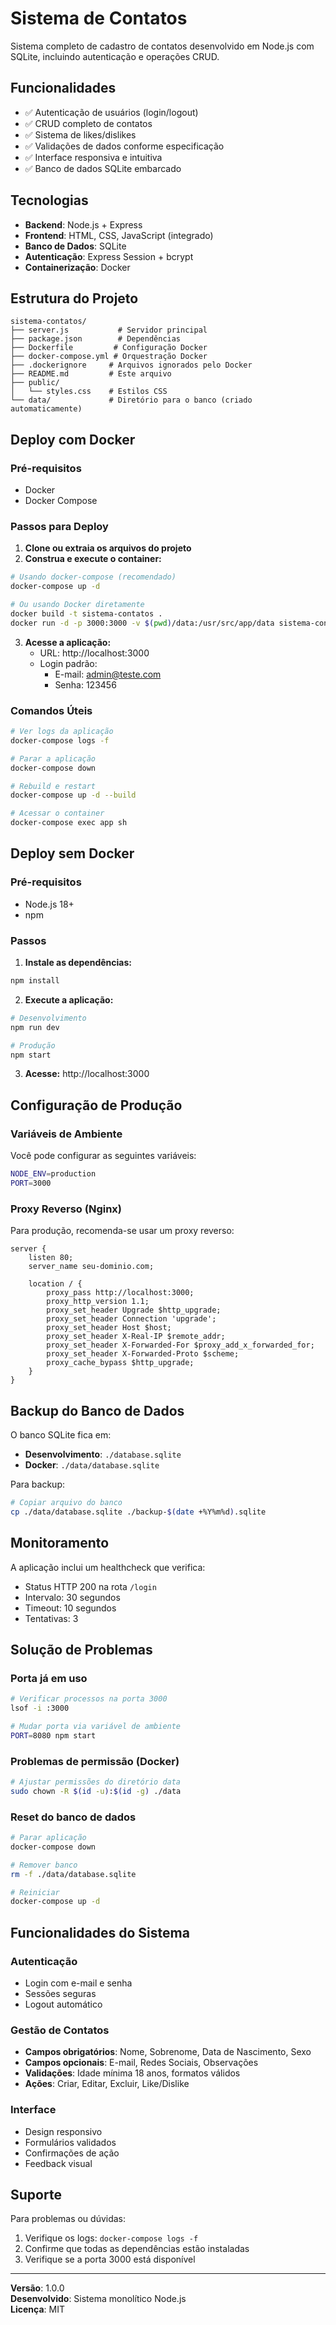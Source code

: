 # Sistema de Contatos

Sistema completo de cadastro de contatos desenvolvido em Node.js com SQLite, incluindo autenticação e operações CRUD.

## Funcionalidades

- ✅ Autenticação de usuários (login/logout)
- ✅ CRUD completo de contatos
- ✅ Sistema de likes/dislikes
- ✅ Validações de dados conforme especificação
- ✅ Interface responsiva e intuitiva
- ✅ Banco de dados SQLite embarcado

## Tecnologias

- **Backend**: Node.js + Express
- **Frontend**: HTML, CSS, JavaScript (integrado)
- **Banco de Dados**: SQLite
- **Autenticação**: Express Session + bcrypt
- **Containerização**: Docker

## Estrutura do Projeto

```
sistema-contatos/
├── server.js           # Servidor principal
├── package.json        # Dependências
├── Dockerfile         # Configuração Docker
├── docker-compose.yml # Orquestração Docker
├── .dockerignore     # Arquivos ignorados pelo Docker
├── README.md         # Este arquivo
├── public/
│   └── styles.css    # Estilos CSS
└── data/             # Diretório para o banco (criado automaticamente)
```

## Deploy com Docker

### Pré-requisitos
- Docker
- Docker Compose

### Passos para Deploy

1. **Clone ou extraia os arquivos do projeto**
2. **Construa e execute o container:**

```bash
# Usando docker-compose (recomendado)
docker-compose up -d

# Ou usando Docker diretamente
docker build -t sistema-contatos .
docker run -d -p 3000:3000 -v $(pwd)/data:/usr/src/app/data sistema-contatos
```

3. **Acesse a aplicação:**
   - URL: http://localhost:3000
   - Login padrão:
     - E-mail: admin@teste.com
     - Senha: 123456

### Comandos Úteis

```bash
# Ver logs da aplicação
docker-compose logs -f

# Parar a aplicação
docker-compose down

# Rebuild e restart
docker-compose up -d --build

# Acessar o container
docker-compose exec app sh
```

## Deploy sem Docker

### Pré-requisitos
- Node.js 18+
- npm

### Passos

1. **Instale as dependências:**
```bash
npm install
```

2. **Execute a aplicação:**
```bash
# Desenvolvimento
npm run dev

# Produção
npm start
```

3. **Acesse:** http://localhost:3000

## Configuração de Produção

### Variáveis de Ambiente

Você pode configurar as seguintes variáveis:

```bash
NODE_ENV=production
PORT=3000
```

### Proxy Reverso (Nginx)

Para produção, recomenda-se usar um proxy reverso:

```nginx
server {
    listen 80;
    server_name seu-dominio.com;

    location / {
        proxy_pass http://localhost:3000;
        proxy_http_version 1.1;
        proxy_set_header Upgrade $http_upgrade;
        proxy_set_header Connection 'upgrade';
        proxy_set_header Host $host;
        proxy_set_header X-Real-IP $remote_addr;
        proxy_set_header X-Forwarded-For $proxy_add_x_forwarded_for;
        proxy_set_header X-Forwarded-Proto $scheme;
        proxy_cache_bypass $http_upgrade;
    }
}
```

## Backup do Banco de Dados

O banco SQLite fica em:
- **Desenvolvimento**: `./database.sqlite`
- **Docker**: `./data/database.sqlite`

Para backup:
```bash
# Copiar arquivo do banco
cp ./data/database.sqlite ./backup-$(date +%Y%m%d).sqlite
```

## Monitoramento

A aplicação inclui um healthcheck que verifica:
- Status HTTP 200 na rota `/login`
- Intervalo: 30 segundos
- Timeout: 10 segundos
- Tentativas: 3

## Solução de Problemas

### Porta já em uso
```bash
# Verificar processos na porta 3000
lsof -i :3000

# Mudar porta via variável de ambiente
PORT=8080 npm start
```

### Problemas de permissão (Docker)
```bash
# Ajustar permissões do diretório data
sudo chown -R $(id -u):$(id -g) ./data
```

### Reset do banco de dados
```bash
# Parar aplicação
docker-compose down

# Remover banco
rm -f ./data/database.sqlite

# Reiniciar
docker-compose up -d
```

## Funcionalidades do Sistema

### Autenticação
- Login com e-mail e senha
- Sessões seguras
- Logout automático

### Gestão de Contatos
- **Campos obrigatórios**: Nome, Sobrenome, Data de Nascimento, Sexo
- **Campos opcionais**: E-mail, Redes Sociais, Observações
- **Validações**: Idade mínima 18 anos, formatos válidos
- **Ações**: Criar, Editar, Excluir, Like/Dislike

### Interface
- Design responsivo
- Formulários validados
- Confirmações de ação
- Feedback visual

## Suporte

Para problemas ou dúvidas:
1. Verifique os logs: `docker-compose logs -f`
2. Confirme que todas as dependências estão instaladas
3. Verifique se a porta 3000 está disponível

---

**Versão**: 1.0.0  
**Desenvolvido**: Sistema monolítico Node.js  
**Licença**: MIT
